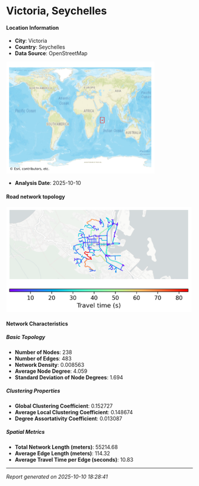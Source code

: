 # Victoria, Seychelles

#### Location Information

- **City**: Victoria
- **Country**: Seychelles
- **Data Source**: OpenStreetMap
<img src="Victoria_location.png" alt="Victoria Location Map" width="400" />

- **Analysis Date**: 2025-10-10

#### Road network topology

<img src="Victoria_network_map.png" alt="Victoria Road Network Map" width="500"/>

#### Network Characteristics

##### Basic Topology

- **Number of Nodes**: 238
- **Number of Edges**: 483
- **Network Density**: 0.008563
- **Average Node Degree**: 4.059
- **Standard Deviation of Node Degrees**: 1.694

##### Clustering Properties

- **Global Clustering Coefficient**: 0.152727
- **Average Local Clustering Coefficient**: 0.148674
- **Degree Assortativity Coefficient**: 0.013087

##### Spatial Metrics

- **Total Network Length (meters)**: 55214.68
- **Average Edge Length (meters)**: 114.32
- **Average Travel Time per Edge (seconds)**: 10.83

---
*Report generated on 2025-10-10 18:28:41*
